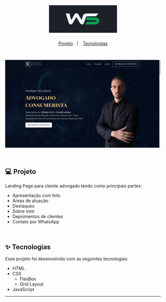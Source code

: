 <h1 align="center">
  <img alt="Logo Wallison" title="Wallison Storck" src="./assets/LogoWallison.png" width="220px" />
</h1>

<p align="center">
  <a href="#-projeto">Projeto</a>&nbsp;&nbsp;&nbsp;|&nbsp;&nbsp;&nbsp;
  <a href="#-tecnologias">Tecnologias</a>
 </p>
<br>
<p align="center">
  <img alt="Landing Page" src="./assets/PrintPage-v1.1.png">
</p>

<!-- <p align="center">
  <img alt="Landing Page" src="./PageMobile.png">
</p> -->

<br>

## 💻 Projeto

Landing Page para cliente advogado tendo como principais partes:

- Apresentação com foto
- Áreas de atuação
- Destaques
- Sobre mim
- Depoimentos de clientes
- Contato por WhatsApp

<br>

## ✨ Tecnologias

Esse projeto foi desenvolvido com as seguintes tecnologias:

- HTML
- CSS
  - FlexBox
  - Grid Layout
- JavaScript

---
